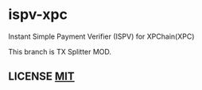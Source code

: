 # ispv-xpc
Instant Simple Payment Verifier (ISPV) for XPChain(XPC)

This branch is TX Splitter MOD.

## LICENSE [MIT](LICENSE)

